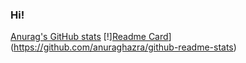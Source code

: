 ### Hi! 


[Anurag's GitHub stats](https://github-readme-stats.vercel.app/api?username=UnrealThingTriesCode&show_icons=true&theme=tokyonight)
[!][Readme Card](https://github-readme-stats.vercel.app/api/pin/?username=UnrealThingTriesCode&repo=TacticalTranslator)](https://github.com/anuraghazra/github-readme-stats)

